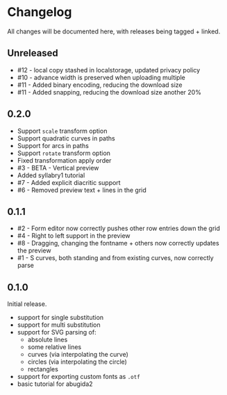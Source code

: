 # Changelog

All changes will be documented here, with releases being tagged + linked.

## Unreleased

- #12 - local copy stashed in localstorage, updated privacy policy
- #10 - advance width is preserved when uploading multiple
- #11 - Added binary encoding, reducing the download size
- #11 - Added snapping, reducing the download size another 20%

## 0.2.0

- Support `scale` transform option
- Support quadratic curves in paths
- Support for arcs in paths
- Support `rotate` transform option
- Fixed transformation apply order
- #3 - BETA - Vertical preview
- Added syllabry1 tutorial
- #7 - Added explicit diacritic support
- #6 - Removed preview text + lines in the grid

## 0.1.1

- #2 - Form editor now correctly pushes other row entries down the grid
- #4 - Right to left support in the preview
- #8 - Dragging, changing the fontname + others now correctly updates the preview
- #1 - S curves, both standing and from existing curves, now correctly parse

## 0.1.0

Initial release.

- support for single substitution
- support for multi substitution
- support for SVG parsing of:
  - absolute lines
  - some relative lines
  - curves (via interpolating the curve)
  - circles (via interpolating the circle)
  - rectangles
- support for exporting custom fonts as `.otf`
- basic tutorial for abugida2